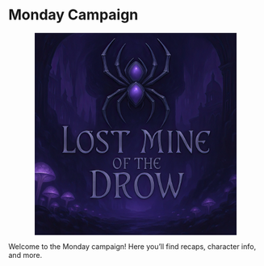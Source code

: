 # Monday Campaign

<p align="center">
  <img src="players/LMotD.webp" alt="Campaign Banner" style="max-width: 100%; max-height: 400px; display: block; margin: 0 auto;" />
</p>

Welcome to the Monday campaign! Here you’ll find recaps, character info, and more. 